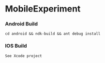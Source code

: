 # MobileExperiment

### Android Build
`cd android && ndk-build && ant debug install`

### IOS Build
`See Xcode project`